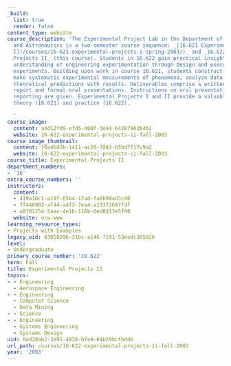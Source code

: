 ```yaml
---
_build:
  list: true
  render: false
content_type: website
course_description: 'The Experimental Project Lab in the Department of Aeronautics
  and Astronautics is a two-semester course sequence: _[16.621 Experimental Projects
  I](/courses/16-621-experimental-projects-i-spring-2003/)_ and _16.622 Experimental
  Projects II_ (this course). Students in 16.622 gain practical insight and improved
  understanding of engineering experimentation through design and execution of "project"
  experiments. Building upon work in course 16.621, students construct and test equipment,
  make systematic experimental measurements of phenomena, analyze data, and compare
  theoretical predictions with results. Deliverables comprise a written final project
  report and formal oral presentations. Instructions on oral presentations and multi-section
  reporting are given. Experimental Projects I and II provide a valuable link between
  theory (16.621) and practice (16.622).

  '
course_image:
  content: a4d12fd9-efd5-d60f-3e44-642079636462
  website: 16-622-experimental-projects-ii-fall-2003
course_image_thumbnail:
  content: f6a4b43b-1411-ac20-7d43-b5bd7f17c9a2
  website: 16-622-experimental-projects-ii-fall-2003
course_title: Experimental Projects II
department_numbers:
- '16'
extra_course_numbers: ''
instructors:
  content:
  - 419a16c1-a19f-65b4-17ad-fa6b98ad3c40
  - 7f446983-af44-a4f2-7ea4-a13372b97f4f
  - a8f81254-5aac-4e1b-116b-6ed8d13e5f90
  website: ocw-www
learning_resource_types:
- Projects with Examples
legacy_uid: 83058296-21bc-a146-7191-53eedc385826
level:
- Undergraduate
primary_course_number: '16.622'
term: Fall
title: Experimental Projects II
topics:
- - Engineering
  - Aerospace Engineering
- - Engineering
  - Computer Science
  - Data Mining
- - Science
- - Engineering
  - Systems Engineering
  - Systems Design
uid: 0ad28ab2-3e91-4838-bfe9-64b29bcfbdd6
url_path: courses/16-622-experimental-projects-ii-fall-2003
year: '2003'
---
```

